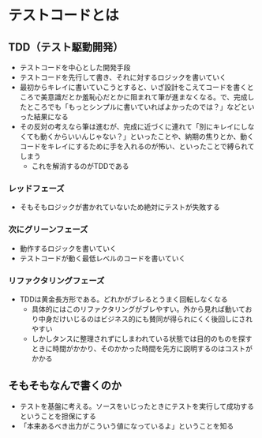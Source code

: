# テストコードとは

## TDD（テスト駆動開発）

- テストコードを中心とした開発手段
- テストコードを先行して書き、それに対するロジックを書いていく
- 最初からキレイに書いていこうとすると、いざ設計をこえてコードを書くところで美意識だとか羞恥心だとかに阻まれて筆が進まなくなる。で、完成したところでも「もっとシンプルに書いていればよかったのでは？」などといった結果になる
- その反対の考えなら筆は進むが、完成に近づくに連れて「別にキレイにしなくても動くからいいんじゃない？」といったことや、納期の焦りとか、動くコードをキレイにするために手を入れるのが怖い、といったことで縛られてしまう
  - これを解消するのがTDDである

### レッドフェーズ

- そもそもロジックが書かれていないため絶対にテストが失敗する

### 次にグリーンフェーズ

- 動作するロジックを書いていく
- テストコードが動く最低レベルのコードを書いていく

### リファクタリングフェーズ

- TDDは黄金長方形である。どれかがブレるとうまく回転しなくなる
  - 具体的にはこのリファクタリングがブレやすい。外から見れば動いており中身だけいじるのはビジネス的にも賛同が得られにくく後回しにされやすい
  - しかしタンスに整理されずにしまわれている状態では目的のものを探すときに時間がかかり、そのかかった時間を先方に説明するのはコストがかかる

## そもそもなんで書くのか

- テストを基盤に考える。ソースをいじったときにテストを実行して成功するということを担保にする
- 「本来あるべき出力がこういう値になっているよ」ということを知る
